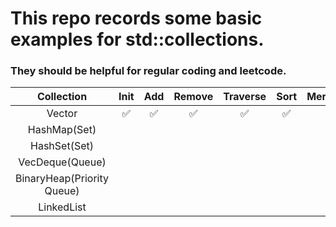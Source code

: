 # This repo records some basic examples for std::collections.

### They should be helpful for regular coding and leetcode.

|         Collection         | Init | Add | Remove | Traverse | Sort | Merge | Compare |
|:--------------------------:|:----:|:---:|:------:|:--------:|:----:|-------|---------|
|           Vector           |   ✅  |  ✅  |    ✅   |     ✅    |   ✅  |       |         |
|        HashMap(Set)        |      |     |        |          |      |       |         |
|        HashSet(Set)        |      |     |        |          |      |       |         |
|       VecDeque(Queue)      |      |     |        |          |      |       |         |
| BinaryHeap(Priority Queue) |      |     |        |          |      |       |         |
|         LinkedList         |      |     |        |          |      |       |         |